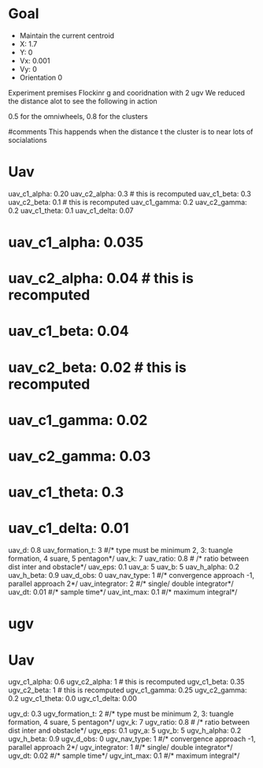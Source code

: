 # Goal
- Maintain the current centroid
- X: 1.7
- Y: 0
- Vx: 0.001
- Vy: 0
- Orientation 0

Experiment premises
Flockinr g and cooridnation with 2 ugv We reduced the distance alot to see the following in action

0.5 for the omniwheels, 0.8 for the clusters

#comments
This happends when the distance t the cluster is to near
lots of socialations
# Uav
uav_c1_alpha: 0.20
uav_c2_alpha: 0.3 # this is recomputed
uav_c1_beta: 0.3
uav_c2_beta: 0.1 # this is recomputed
uav_c1_gamma: 0.2
uav_c2_gamma: 0.2
uav_c1_theta: 0.1
uav_c1_delta: 0.07

# uav_c1_alpha: 0.035
# uav_c2_alpha: 0.04 # this is recomputed
# uav_c1_beta: 0.04
# uav_c2_beta: 0.02 # this is recomputed
# uav_c1_gamma: 0.02
# uav_c2_gamma: 0.03
# uav_c1_theta: 0.3
# uav_c1_delta: 0.01

uav_d: 0.8
uav_formation_t: 3 #/* type must be minimum 2, 3: tuangle formation, 4 suare, 5 pentagon*/
uav_k: 7
uav_ratio:  0.8 # /* ratio between dist inter and obstacle*/
uav_eps: 0.1
uav_a: 5
uav_b: 5
uav_h_alpha: 0.2
uav_h_beta: 0.9
uav_d_obs: 0
uav_nav_type:  1 #/* convergence approach -1, parallel approach 2*/
uav_integrator: 2 #/* single/ double integrator*/
uav_dt:  0.01 #/* sample time*/
uav_int_max:  0.1 #/* maximum integral*/

# ugv

# Uav
ugv_c1_alpha: 0.6
ugv_c2_alpha: 1 # this is recomputed
ugv_c1_beta: 0.35
ugv_c2_beta: 1 # this is recomputed
ugv_c1_gamma: 0.25
ugv_c2_gamma: 0.2
ugv_c1_theta: 0.0
ugv_c1_delta: 0.00


ugv_d: 0.3
ugv_formation_t: 2 #/* type must be minimum 2, 3: tuangle formation, 4 suare, 5 pentagon*/
ugv_k: 7
ugv_ratio:  0.8 # /* ratio between dist inter and obstacle*/
ugv_eps: 0.1
ugv_a: 5
ugv_b: 5
ugv_h_alpha: 0.2
ugv_h_beta: 0.9
ugv_d_obs: 0
ugv_nav_type:  1 #/* convergence approach -1, parallel approach 2*/
ugv_integrator: 1 #/* single/ double integrator*/
ugv_dt:  0.02 #/* sample time*/
ugv_int_max:  0.1 #/* maximum integral*/
